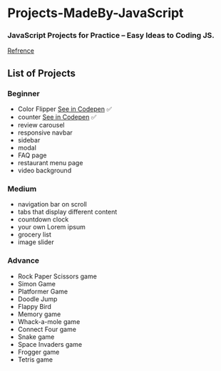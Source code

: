 # Projects-MadeBy-JavaScript
### JavaScript Projects for Practice – Easy Ideas to Coding JS.
[Refrence](https://www.freecodecamp.org/news/javascript-projects-for-beginners)

## List of Projects

### Beginner
- Color Flipper [See in Codepen](https://codepen.io/ehsanshahbazii/pen/wvjmLoy) :white_check_mark:
- counter [See in Codepen](https://codepen.io/ehsanshahbazii/pen/MWGGogq) :white_check_mark:
- review carousel
- responsive navbar
- sidebar
- modal
- FAQ page
- restaurant menu page
- video background
### Medium
- navigation bar on scroll
- tabs that display different content
- countdown clock
- your own Lorem ipsum
- grocery list
- image slider
### Advance
- Rock Paper Scissors game
- Simon Game
- Platformer Game
- Doodle Jump
- Flappy Bird
- Memory game
- Whack-a-mole game
- Connect Four game
- Snake game
- Space Invaders game
- Frogger game
- Tetris game
